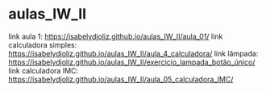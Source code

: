 # aulas_IW_II
link aula 1:
https://isabelydjoliz.github.io/aulas_IW_II/aula_01/
link calculadora simples:
https://isabelydjoliz.github.io/aulas_IW_II/aula_4_calculadora/
link lâmpada:
https://isabelydjoliz.github.io/aulas_IW_II/exercicio_lampada_botão_único/
link calculadora IMC:
https://isabelydjoliz.github.io/aulas_IW_II/aula_05_calculadora_IMC/
